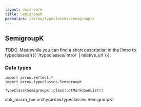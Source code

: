 ```yaml
---
layout: docs-core
title: SemigroupK
permalink: /arrow/typeclasses/semigroupk/
---
```


## SemigroupK

TODO. Meanwhile you can find a short description in the [intro to typeclasses]({{ '/typeclasses/intro/' | relative_url }}).


### Data types

```kotlin:ank:replace
import arrow.reflect.*
import arrow.typeclasses.SemigroupK

TypeClass(SemigroupK::class).dtMarkdownList()
```

ank_macro_hierarchy(arrow.typeclasses.SemigroupK)
